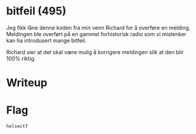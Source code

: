 # bitfeil (495)

Jeg fikk låne denne koden fra min venn Richard for å overføre en melding. Meldingen ble overført på en gammel forhistorisk radio som vi mistenker kan ha introdusert mange bitfeil.

Richard sier at det skal være mulig å korrigere meldingen slik at den blir 100% riktig.

# Writeup



# Flag

```
helsectf
```